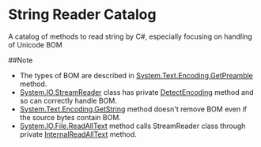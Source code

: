 String Reader Catalog
=====================

A catalog of methods to read string by C#, especially focusing on handling of Unicode BOM

##Note

 * The types of BOM are described in [System.Text.Encoding.GetPreamble](https://msdn.microsoft.com/en-us/library/system.text.encoding.getpreamble.aspx) method.
 * [System.IO.StreamReader](https://msdn.microsoft.com/en-us/library/system.io.streamreader.aspx) class has private [DetectEncoding](http://referencesource.microsoft.com/#mscorlib/system/io/streamreader.cs,ea5187ae9c79350e) method and so can correctly handle BOM.
 * [System.Text.Encoding.GetString](https://msdn.microsoft.com/en-us/library/system.text.encoding.getstring.aspx) method doesn't remove BOM even if the source bytes contain BOM.
 * [System.IO.File.ReadAllText](https://msdn.microsoft.com/en-us/library/system.io.file.readalltext.aspx) method calls StreamReader class through private [InternalReadAllText](http://referencesource.microsoft.com/#mscorlib/system/io/file.cs,c193e57831aa94a9) method.
